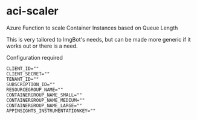 # aci-scaler
Azure Function to scale Container Instances based on Queue Length

This is very tailored to ImgBot's needs, but can be made more generic if it works out or there is a need.

Configuration required

```
CLIENT_ID=""
CLIENT_SECRET=""
TENANT_ID=""
SUBSCRIPTION_ID=""
RESOURCEGROUP_NAME=""
CONTAINERGROUP_NAME_SMALL=""
CONTAINERGROUP_NAME_MEDIUM=""
CONTAINERGROUP_NAME_LARGE=""
APPINSIGHTS_INSTRUMENTATIONKEY=""
```
